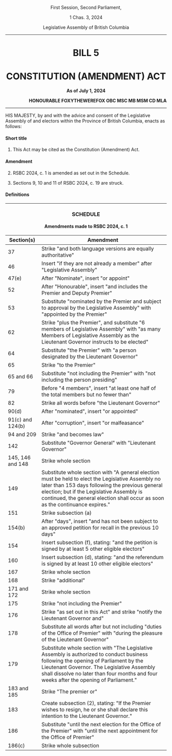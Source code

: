 <div align="center">

First Session, Second Parliament,

1 Chas. 3, 2024

Legislative Assembly of British Columbia

<hr/>

<h1>BILL 5</h1>
<h1>CONSTITUTION (AMENDMENT) ACT</h1>

**As of July 1, 2024**

</div>

<div align="right">

**HONOURABLE FOXYTHEWEREFOX OBC MSC MB MSM CD MLA**

</div>

<hr/>

HIS MAJESTY, by and with the advice and consent of the Legislative Assembly of and electors within the Province of British Columbia, enacts as follows:

#### Short title

1. This Act may be cited as the Constitution (Amendment) Act.

#### Amendment

2. RSBC 2024, c. 1 is amended as set out in the Schedule.

3. Sections 9, 10 and 11 of RSBC 2024, c. 19 are struck.

#### Definitions


<hr/>
<div align="center">

<h3>SCHEDULE</h3>
<h4>Amendments made to RSBC 2024, c. 1</h4>

| Section(s)       | Amendment                                                                                                                                                                                                                                                                            |
| ---------------- | ------------------------------------------------------------------------------------------------------------------------------------------------------------------------------------------------------------------------------------------------------------------------------------ |
| 37               | Strike "and both language versions are equally authoritative"                                                                                                                                                                                                                        |
| 46               | Insert "if they are not already a member" after "Legislative Assembly"                                                                                                                                                                                                               |
| 47(e)            | After "Nominate", insert "or appoint"                                                                                                                                                                                                                                                |
| 52               | After "Honourable", insert "and includes the Premier and Deputy Premier"                                                                                                                                                                                                             |
| 53               | Substitute "nominated by the Premier and subject to approval by the Legislative Assembly" with "appointed by the Premier"                                                                                                                                                            |
| 62               | Strike "plus the Premier", and substitute "6 members of Legislative Assembly" with "as many Members of Legislative Assembly as the Lieutenant Governor instructs to be elected"                                                                                                      |
| 64               | Substitute "the Premier" with "a person designated by the Lieutenant Governor"                                                                                                                                                                                                       |
| 65               | Strike "to the Premier"                                                                                                                                                                                                                                                              |
| 65 and 66        | Substitute "not including the Premier" with "not including the person presiding"                                                                                                                                                                                                     |
| 79               | Before "4 members", insert "at least one half of the total members but no fewer than"                                                                                                                                                                                                |
| 82               | Strike all words before "the Lieutenant Governor"                                                                                                                                                                                                                                    |
| 90(d)            | After "nominated", insert "or appointed"                                                                                                                                                                                                                                             |
| 91(c) and 124(b) | After "corruption", insert "or malfeasance"                                                                                                                                                                                                                                          |
| 94 and 209       | Strike "and becomes law"                                                                                                                                                                                                                                                             |
| 142              | Substitute "Governor General" with "Lieutenant Governor"                                                                                                                                                                                                                             |
| 145, 146 and 148 | Strike whole section                                                                                                                                                                                                                                                                 |
| 149              | Substitute whole section with "A general election must be held to elect the Legislative Assembly no later than 153 days following the previous general election; but if the Legislative Assembly is continued, the general election shall occur as soon as the continuance expires." |
| 151              | Strike subsection (a)                                                                                                                                                                                                                                                                |
| 154(b)           | After "days", insert "and has not been subject to an approved petition for recall in the previous 10 days"                                                                                                                                                                           |
| 154              | Insert subsection (f), stating: "and the petition is signed by at least 5 other eligible electors"                                                                                                                                                                                   |
| 160              | Insert subsection (d), stating: "and the referendum is signed by at least 10 other eligible electors"                                                                                                                                                                                |
| 167              | Strike whole section                                                                                                                                                                                                                                                                 |
| 168              | Strike "additional"                                                                                                                                                                                                                                                                  |
| 171 and 172      | Strike whole section                                                                                                                                                                                                                                                                 |
| 175              | Strike "not including the Premier"                                                                                                                                                                                                                                                   |
| 176              | Strike "as set out in this Act" and strike "notify the Lieutenant Governor and"                                                                                                                                                                                                      |
| 178              | Substitute all words after but not including "duties of the Office of Premier" with "during the pleasure of the Lieutenant Governor"                                                                                                                                                 |  |
| 179              | Substitute whole section with "The Legislative Assembly is authorized to conduct business following the opening of Parliament by the Lieutenant Governor. The Legislative Assembly shall dissolve no later than four months and four weeks after the opening of Parliament."         |
| 183 and 185      | Strike "The premier or"                                                                                                                                                                                                                                                              |
| 183              | Create subsection (2), stating: "If the Premier wishes to resign, he or she shall declare this intention to the Lieutenant Governor."                                                                                                                                                |
| 186              | Substitute "until the next election for the Office of the Premier" with "until the next appointment for the Office of Premier"                                                                                                                                                       |
| 186(c)           | Strike whole subsection                                                                                                                                                                                                                                                              |

</div>

